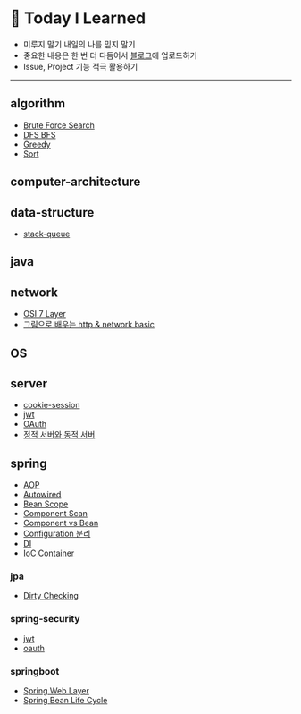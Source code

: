
# **📂 Today I Learned**

- 미루지 말기 내일의 나를 믿지 말기
- 중요한 내용은 한 번 더 다듬어서 [블로그](https://devpanpan.tistory.com/)에 업로드하기
- Issue, Project 기능 적극 활용하기


---


## algorithm

- [Brute Force Search](/algorithm/Brute_Force_Search.md)
- [DFS BFS](/algorithm/DFS_BFS.md)
- [Greedy](/algorithm/Greedy.md)
- [Sort](/algorithm/Sort.md)

## computer-architecture


## data-structure

- [stack-queue](/data-structure/stack-queue.md)

## java


## network

- [OSI 7 Layer](/network/OSI_7_Layer.md)
- [그림으로 배우는 http & network basic](/network/그림으로_배우는_http_&_network_basic.md)

## OS


## server

- [cookie-session](/server/cookie-session.md)
- [jwt](/server/jwt.md)
- [OAuth](/server/OAuth.md)
- [정적 서버와 동적 서버](/server/정적_서버와_동적_서버.md)

## spring

- [AOP](/spring/AOP.md)
- [Autowired](/spring/Autowired.md)
- [Bean Scope](/spring/Bean_Scope.md)
- [Component Scan](/spring/Component_Scan.md)
- [Component vs Bean](/spring/Component_vs_Bean.md)
- [Configuration 분리](/spring/Configuration_분리.md)
- [DI](/spring/DI.md)
- [IoC Container](/spring/IoC_Container.md)

### jpa

- [Dirty Checking](/spring/jpa/Dirty_Checking.md)

### spring-security

- [jwt](/spring/spring-security/jwt.md)
- [oauth](/spring/spring-security/oauth.md)

### springboot

- [Spring Web Layer](/spring/springboot/Spring_Web_Layer.md)
- [Spring Bean Life Cycle](/spring/Spring_Bean_Life_Cycle.md)

